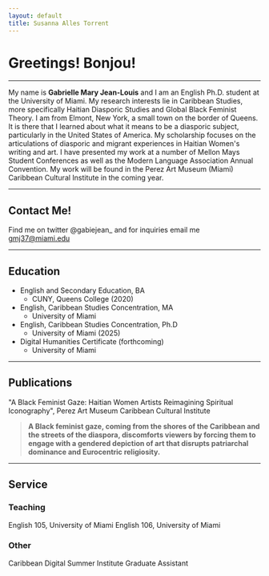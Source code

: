 ```yaml
---
layout: default
title: Susanna Alles Torrent
---
```


# Greetings! Bonjou! 
---
My name is **Gabrielle Mary Jean-Louis** and I am an English Ph.D. student at the University of Miami. My research interests lie in Caribbean Studies, more specifically Haitian Diasporic Studies and Global Black Feminist Theory. I am from Elmont, New York, a small town on the border of Queens. It is there that I learned about what it means to be a diasporic subject, particularly in the United States of America. My scholarship focuses on the articulations of diasporic and migrant experiences in Haitian Women's writing and art. I have presented my work at a number of Mellon Mays Student Conferences as well as the Modern Language Association Annual Convention. My work will be found in the Perez Art Museum (Miami) Caribbean Cultural Institute in the coming year. 
*******
## Contact Me!
Find me on twitter @gabiejean_ and for inquiries email me gmj37@miami.edu
******
## Education
* English and Secondary Education, BA
	* CUNY, Queens College (2020)
* English, Caribbean Studies Concentration, MA
	* University of Miami
* English, Caribbean Studies Concentration, Ph.D
	* University of Miami (2025)
* Digital Humanities Certificate (forthcoming)
	* University of Miami
******
## Publications
"A Black Feminist Gaze: Haitian Women Artists Reimagining Spiritual Iconography", Perez Art Museum Caribbean Cultural Institute
> **A Black feminist gaze, coming from the shores of the Caribbean and the streets of the diaspora, discomforts viewers by forcing them to engage with a gendered depiction of art that disrupts patriarchal dominance and Eurocentric religiosity.**
******
## Service
### Teaching
English 105, University of Miami
English 106, University of Miami
### Other
Caribbean Digital Summer Institute Graduate Assistant


